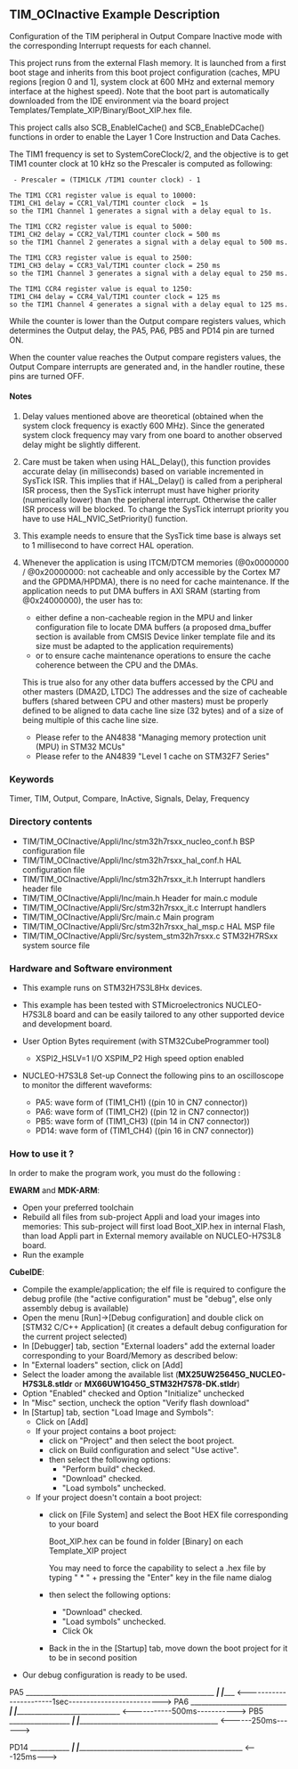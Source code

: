 ## <b>TIM_OCInactive Example Description</b>

Configuration of the TIM peripheral in Output Compare Inactive mode 
with the corresponding Interrupt requests for each channel.

This project runs from the external Flash memory. It is launched from a first boot stage and inherits from this boot project
configuration (caches, MPU regions [region 0 and 1], system clock at 600 MHz and external memory interface at the highest speed).
Note that the boot part is automatically downloaded from the IDE environment via the board project Templates/Template_XIP/Binary/Boot_XIP.hex file.

This project calls also SCB_EnableICache() and SCB_EnableDCache() functions in order to enable
the Layer 1 Core Instruction and Data Caches.

The TIM1 frequency is set to SystemCoreClock/2, and the objective is
to get TIM1 counter clock at 10 kHz so the Prescaler is computed as following:

     - Prescaler = (TIM1CLK /TIM1 counter clock) - 1

    The TIM1 CCR1 register value is equal to 10000:
    TIM1_CH1 delay = CCR1_Val/TIM1 counter clock  = 1s
    so the TIM1 Channel 1 generates a signal with a delay equal to 1s.

    The TIM1 CCR2 register value is equal to 5000:
    TIM1_CH2 delay = CCR2_Val/TIM1 counter clock = 500 ms
    so the TIM1 Channel 2 generates a signal with a delay equal to 500 ms.

    The TIM1 CCR3 register value is equal to 2500:
    TIM1_CH3 delay = CCR3_Val/TIM1 counter clock = 250 ms
    so the TIM1 Channel 3 generates a signal with a delay equal to 250 ms.

    The TIM1 CCR4 register value is equal to 1250:
    TIM1_CH4 delay = CCR4_Val/TIM1 counter clock = 125 ms
    so the TIM1 Channel 4 generates a signal with a delay equal to 125 ms.

While the counter is lower than the Output compare registers values, which 
determines the Output delay, the PA5, PA6, PB5 and PD14 pin are turned ON. 

When the counter value reaches the Output compare registers values, the Output 
Compare interrupts are generated and, in the handler routine, these pins are turned OFF.
  
#### <b>Notes</b>

 1. Delay values mentioned above are theoretical (obtained when the system clock frequency 
    is exactly 600 MHz). Since the generated system clock frequency may vary from one board to another observed
    delay might be slightly different.

 2. Care must be taken when using HAL_Delay(), this function provides accurate delay (in milliseconds)
    based on variable incremented in SysTick ISR. This implies that if HAL_Delay() is called from
    a peripheral ISR process, then the SysTick interrupt must have higher priority (numerically lower)
    than the peripheral interrupt. Otherwise the caller ISR process will be blocked.
    To change the SysTick interrupt priority you have to use HAL_NVIC_SetPriority() function.

 3. This example needs to ensure that the SysTick time base is always set to 1 millisecond
    to have correct HAL operation.

 4. Whenever the application is using ITCM/DTCM memories (@0x0000000 / @0x20000000: not cacheable and only accessible
    by the Cortex M7 and the GPDMA/HPDMA), there is no need for cache maintenance.
    If the application needs to put DMA buffers in AXI SRAM (starting from @0x24000000), the user has to:
    - either define a non-cacheable region in the MPU and linker configuration file to locate DMA buffers
      (a proposed dma_buffer section is available from CMSIS Device linker template file and its size must
      be adapted to the application requirements)
    - or to ensure cache maintenance operations to ensure the cache coherence between the CPU and the DMAs.

    This is true also for any other data buffers accessed by the CPU and other masters (DMA2D, LTDC)
    The addresses and the size of cacheable buffers (shared between CPU and other masters)
    must be properly defined to be aligned to data cache line size (32 bytes) and of a size of being multiple
    of this cache line size.
    - Please refer to the AN4838 "Managing memory protection unit (MPU) in STM32 MCUs"
    - Please refer to the AN4839 "Level 1 cache on STM32F7 Series"

### <b>Keywords</b>

Timer, TIM, Output, Compare, InActive, Signals, Delay, Frequency

### <b>Directory contents</b>

  - TIM/TIM_OCInactive/Appli/Inc/stm32h7rsxx_nucleo_conf.h BSP configuration file
  - TIM/TIM_OCInactive/Appli/Inc/stm32h7rsxx_hal_conf.h    HAL configuration file
  - TIM/TIM_OCInactive/Appli/Inc/stm32h7rsxx_it.h          Interrupt handlers header file
  - TIM/TIM_OCInactive/Appli/Inc/main.h                    Header for main.c module  
  - TIM/TIM_OCInactive/Appli/Src/stm32h7rsxx_it.c          Interrupt handlers
  - TIM/TIM_OCInactive/Appli/Src/main.c                    Main program
  - TIM/TIM_OCInactive/Appli/Src/stm32h7rsxx_hal_msp.c     HAL MSP file
  - TIM/TIM_OCInactive/Appli/Src/system_stm32h7rsxx.c      STM32H7RSxx system source file


### <b>Hardware and Software environment</b>

  - This example runs on STM32H7S3L8Hx devices.
    
  - This example has been tested with STMicroelectronics NUCLEO-H7S3L8 
    board and can be easily tailored to any other supported device 
    and development board.      

  - User Option Bytes requirement (with STM32CubeProgrammer tool)

    - XSPI2_HSLV=1     I/O XSPIM_P2 High speed option enabled

  - NUCLEO-H7S3L8 Set-up
   Connect the following pins to an oscilloscope to monitor the different waveforms:
      - PA5: wave form of (TIM1_CH1) ((pin 10 in CN7 connector))
      - PA6: wave form of (TIM1_CH2) ((pin 12 in CN7 connector))
      - PB5: wave form of (TIM1_CH3) ((pin 14 in CN7 connector))
      - PD14: wave form of (TIM1_CH4) ((pin 16 in CN7 connector))

### <b>How to use it ?</b>

In order to make the program work, you must do the following :

**EWARM** and **MDK-ARM**:

 - Open your preferred toolchain
 - Rebuild all files from sub-project Appli and load your images into memories: This sub-project will first load Boot_XIP.hex in internal Flash,
   than load Appli part in External memory available on NUCLEO-H7S3L8 board.
 - Run the example

**CubeIDE**:

 - Compile the example/application; the elf file is required to configure the debug profile (the "active configuration" must be "debug", else only assembly debug is available)
 - Open the menu [Run]->[Debug configuration] and double click on  [STM32 C/C++ Application] (it creates a default debug configuration for the current project selected)
 - In [Debugger] tab, section "External  loaders" add the external loader corresponding to your Board/Memory as described below:
 - In "External loaders" section, click on [Add]
 - Select the loader among the available list (**MX25UW25645G_NUCLEO-H7S3L8.stldr** or **MX66UW1G45G_STM32H7S78-DK.stldr**)
 - Option "Enabled" checked and Option "Initialize" unchecked
 - In "Misc" section, uncheck the option "Verify flash download"
 - In [Startup] tab, section "Load Image and Symbols":
   - Click on [Add]
   - If your project contains a boot project:
     - click on "Project" and then select the boot project.
     - click on Build configuration and select "Use active".
     - then select the following options:
       - "Perform build" checked.
       - "Download" checked.
       - "Load symbols" unchecked.
   - If your project doesn't contain a boot project:
     - click on [File System] and select the Boot HEX file corresponding to your board

        Boot_XIP.hex can be found in folder [Binary] on each Template_XIP project

        You may need to force the capability to select a .hex file by typing " * " + pressing the "Enter" key in the file name dialog

     - then select the following options:
       - "Download"      checked.
       - "Load symbols" unchecked.
       - Click Ok
     - Back in the in the [Startup] tab, move down the boot project for it to be in second position
 - Our debug configuration is ready to be used.

  PA5
               _____________________________________________________
 _____________|                                                     |________________
              <-----------------------1sec-------------------------->
  PA6
               ___________________________
 _____________|                           |__________________________________________
              <-----------500ms----------->
  PB5
               _________________
 _____________|                 |____________________________________________________
              <------250ms------>
 
  PD14
               ___________
 _____________|           |___________________________________________________________
              <---125ms--->


